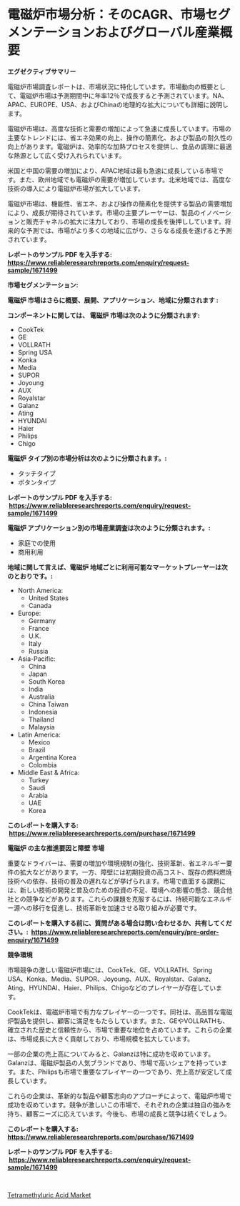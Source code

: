 <p><h1>電磁炉市場分析：そのCAGR、市場セグメンテーションおよびグローバル産業概要</h1></p><p><strong>エグゼクティブサマリー</strong></p>
<p><p>電磁炉市場調査レポートは、市場状況に特化しています。市場動向の概要として、電磁炉市場は予測期間中に年率12％で成長すると予測されています。NA、APAC、EUROPE、USA、およびChinaの地理的な拡大についても詳細に説明します。</p><p>電磁炉市場は、高度な技術と需要の増加によって急速に成長しています。市場の主要なトレンドには、省エネ効果の向上、操作の簡素化、および製品の耐久性の向上があります。電磁炉は、効率的な加熱プロセスを提供し、食品の調理に最適な熱源として広く受け入れられています。</p><p>米国と中国の需要の増加により、APAC地域は最も急速に成長している市場です。また、欧州地域でも電磁炉の需要が増加しています。北米地域では、高度な技術の導入により電磁炉市場が拡大しています。</p><p>電磁炉市場は、機能性、省エネ、および操作の簡素化を提供する製品の需要増加により、成長が期待されています。市場の主要プレーヤーは、製品のイノベーションと販売チャネルの拡大に注力しており、市場の成長を後押ししています。将来的な予測では、市場がより多くの地域に広がり、さらなる成長を遂げると予測されています。</p></p>
<p><strong>レポートのサンプル PDF を入手する: <a href="https://www.reliableresearchreports.com/enquiry/request-sample/1671499">https://www.reliableresearchreports.com/enquiry/request-sample/1671499</a></strong></p>
<p><strong>市場セグメンテーション:</strong></p>
<p><strong> 電磁炉 市場はさらに概要、展開、アプリケーション、地域に分類されます :</strong></p>
<p><strong>コンポーネントに関しては、 電磁炉 市場は次のように分類されます: &nbsp;</strong></p>
<p><ul><li>CookTek</li><li>GE</li><li>VOLLRATH</li><li>Spring USA</li><li>Konka</li><li>Media</li><li>SUPOR</li><li>Joyoung</li><li>AUX</li><li>Royalstar</li><li>Galanz</li><li>Ating</li><li>HYUNDAI</li><li>Haier</li><li>Philips</li><li>Chigo</li></ul></p>
<p><strong> 電磁炉 タイプ別の市場分析は次のように分類されます。:</strong></p>
<p><ul><li>タッチタイプ</li><li>ボタンタイプ</li></ul></p>
<p><strong>レポートのサンプル PDF を入手する: &nbsp;<a href="https://www.reliableresearchreports.com/enquiry/request-sample/1671499">https://www.reliableresearchreports.com/enquiry/request-sample/1671499</a></strong></p>
<p><strong> 電磁炉 アプリケーション別の市場産業調査は次のように分類されます。:</strong></p>
<p><ul><li>家庭での使用</li><li>商用利用</li></ul></p>
<p><strong>地域に関して言えば、電磁炉 地域ごとに利用可能なマーケットプレーヤーは次のとおりです。:</strong></p>
<p><ul>
    <li>
        North America:
        <ul>
            <li>United States</li>
            <li>Canada</li>
        </ul>
    </li>
    <li>
        Europe:
        <ul>
            <li>Germany</li>
            <li>France</li>
            <li>U.K.</li>
            <li>Italy</li>
            <li>Russia</li>
        </ul>
    </li>
    <li>
        Asia-Pacific:
        <ul>
            <li>China</li>
            <li>Japan</li>
            <li>South Korea</li>
            <li>India</li>
            <li>Australia</li>
            <li>China Taiwan</li>
            <li>Indonesia</li>
            <li>Thailand</li>
            <li>Malaysia</li>
        </ul>
    </li>
    <li>
        Latin America:
        <ul>
            <li>Mexico</li>
            <li>Brazil</li>
            <li>Argentina Korea</li>
            <li>Colombia</li>
        </ul>
    </li>
    <li>
        Middle East & Africa:
        <ul>
            <li>Turkey</li>
            <li>Saudi</li>
            <li>Arabia</li>
            <li>UAE</li>
            <li>Korea</li>
        </ul>
    </li>
    </ul></p>
<p><strong>このレポートを購入する: &nbsp;<a href="https://www.reliableresearchreports.com/purchase/1671499">https://www.reliableresearchreports.com/purchase/1671499</a></strong></p>
<p><strong>電磁炉 の主な推進要因と障壁 市場</strong></p>
<p><p>重要なドライバーは、需要の増加や環境規制の強化、技術革新、省エネルギー要件の拡大などがあります。一方、障壁には初期投資の高コスト、既存の燃料燃焼技術への依存、技術の普及の遅れなどが挙げられます。市場で直面する課題には、新しい技術の開発と普及のための投資の不足、環境への影響の懸念、競合他社との競争などがあります。これらの課題を克服するには、持続可能なエネルギー源への移行を促進し、技術革新を加速させる取り組みが必要です。</p></p>
<p><strong>このレポートを購入する前に、質問がある場合は問い合わせるか、共有してください。:&nbsp; <a href="https://www.reliableresearchreports.com/enquiry/pre-order-enquiry/1671499">https://www.reliableresearchreports.com/enquiry/pre-order-enquiry/1671499</a></strong></p>
<p><strong>競争環境</strong></p>
<p><p>市場競争の激しい電磁炉市場には、CookTek、GE、VOLLRATH、Spring USA、Konka、Media、SUPOR、Joyoung、AUX、Royalstar、Galanz、Ating、HYUNDAI、Haier、Philips、Chigoなどのプレイヤーが存在しています。</p><p>CookTekは、電磁炉市場で有力なプレイヤーの一つです。同社は、高品質な電磁炉製品を提供し、顧客に満足をもたらしています。また、GEやVOLLRATHも、確立された歴史と信頼性から、市場で重要な地位を占めています。これらの企業は、市場成長に大きく貢献しており、市場規模を拡大しています。</p><p>一部の企業の売上高についてみると、Galanzは特に成功を収めています。Galanzは、電磁炉製品の人気ブランドであり、市場で高いシェアを持っています。また、Philipsも市場で重要なプレイヤーの一つであり、売上高が安定して成長しています。</p><p>これらの企業は、革新的な製品や顧客志向のアプローチによって、電磁炉市場で成功を収めています。競争が激しいこの市場で、それぞれの企業は独自の強みを持ち、顧客ニーズに応えています。今後も、市場の成長と競争は続くでしょう。</p></p>
<p><strong>このレポートを購入する: &nbsp; <a href="https://www.reliableresearchreports.com/purchase/1671499">https://www.reliableresearchreports.com/purchase/1671499</a></strong></p>
<p><strong>レポートのサンプル PDF を入手する: &nbsp;<a href="https://www.reliableresearchreports.com/enquiry/request-sample/1671499">https://www.reliableresearchreports.com/enquiry/request-sample/1671499</a></strong><strong></strong></p>
<p>&nbsp;</p>
<p><p><a href="https://zircon-bluebell-299.notion.site/Tetramethyluric-Acid-Market-Size-Focuses-on-Market-Dynamics-In-Depth-Analysis-and-Future-Projection-dd9a20b30555481bb00a4b1ac1029630">Tetramethyluric Acid Market</a></p></p>